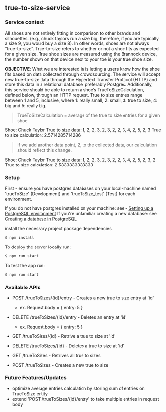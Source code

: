 ## true-to-size-service

### Service context
All shoes are not entirely fitting in comparison to other brands and silhouettes. (e.g., chuck taylors run a size big, therefore, if you are typically a size 9, you would buy a size 8). In other words, shoes are not always “true-to-size”. True-to-size refers to whether or not a shoe fits as expected for a given size. True shoe sizes are measured using the Brannock device, the number shown on that device next to your toe is your true shoe size.

**OBJECTIVE**: What we are interested in is letting a users know how the shoe fits based on data collected through crowdsourcing. The service will accept new true-to-size data through the Hypertext Transfer Protocol (HTTP) and store this data in a relational database, preferably Postgres. Additionally, this service should be able to return a shoe’s TrueToSizeCalculation, defined below, through an HTTP request. True to size entries range between 1 and 5, inclusive, where 1: really small, 2: small, 3: true to size, 4: big and 5: really big.

> TrueToSizeCalculation = average of the true to size entries for a given shoe

Shoe: Chuck Taylor
True to size data: 1, 2, 2, 3, 2, 3, 2, 2, 3, 4, 2, 5, 2, 3
True to size calculation: 2.5714285714286

>  If we add another data point, 2, to the collected data, our calculation should reflect this change.

Shoe: Chuck Taylor
True to size data: 1, 2, 2, 3, 2, 3, 2, 2, 3, 4, 2, 5, 2, 3, 2
True to size calculation: 2.5333333333333

### Setup

First - ensure you have postgres databases on your local-machine named 'trueToSize' (Development) and 'trueToSize_test' (Test) for each environment. 

If you do not have postgres installed on your machine: see - [Setting up a PostgreSQL environment](https://www.tutorialspoint.com/postgresql/postgresql_environment.htm)
If you're unfamiliar creating a new database: see [Creating a database in PostgreSQL](https://www.tutorialspoint.com/postgresql/postgresql_create_database.htm)


install the necessary project package dependencies
```sh
$ npm install
```
To deploy the server locally run:
```sh
$ npm run start
```
To test the app run:
```sh
$ npm run start
```
### Available APIs
- POST   /trueToSizes/{id}/entry - Creates a new true to size entry at 'id'
  - ex. Request.body = { entry: 5 }

- DELETE  /trueToSizes/{id}/entry - Deletes an entry at 'id'
  - ex. Request.body = { entry: 5 }

- GET    /trueToSizes/{id} - Retrive a true to size at 'id'
- DELETE /trueToSizes/{id} - Deletes a true to size at 'id'
- GET    /trueToSizes - Retrives all true to sizes
- POST   /trueToSizes - Creates a new true to size
  
### Future Features/Updates
- optimize average entries calculation by storing sum of entries on TrueToSize entity
- extend 'POST /trueToSizes/{id}/entry' to take multiple entries in request body
